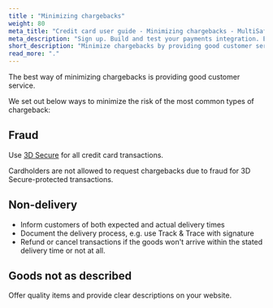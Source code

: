 ```yaml
---
title : "Minimizing chargebacks"
weight: 80
meta_title: "Credit card user guide - Minimizing chargebacks - MultiSafepay Docs"
meta_description: "Sign up. Build and test your payments integration. Explore our products and services. Use our API Reference, SDKs, and wrappers. Get support."
short_description: "Minimize chargebacks by providing good customer service and using fraud protection"
read_more: "."
---
```


The best way of minimizing chargebacks is providing good customer service.

We set out below ways to minimize the risk of the most common types of chargeback: 

## Fraud
Use [3D Secure](/payment-methods/credit-and-debit-cards/user-guide/glossary/) for all credit card transactions. 

Cardholders are not allowed to request chargebacks due to fraud for 3D Secure-protected transactions.  

## Non-delivery
- Inform customers of both expected and actual delivery times
 - Document the delivery process, e.g. use Track & Trace with signature
 - Refund or cancel transactions if the goods won't arrive within the stated delivery time or not at all. 

## Goods not as described  
Offer quality items and provide clear descriptions on your website. 